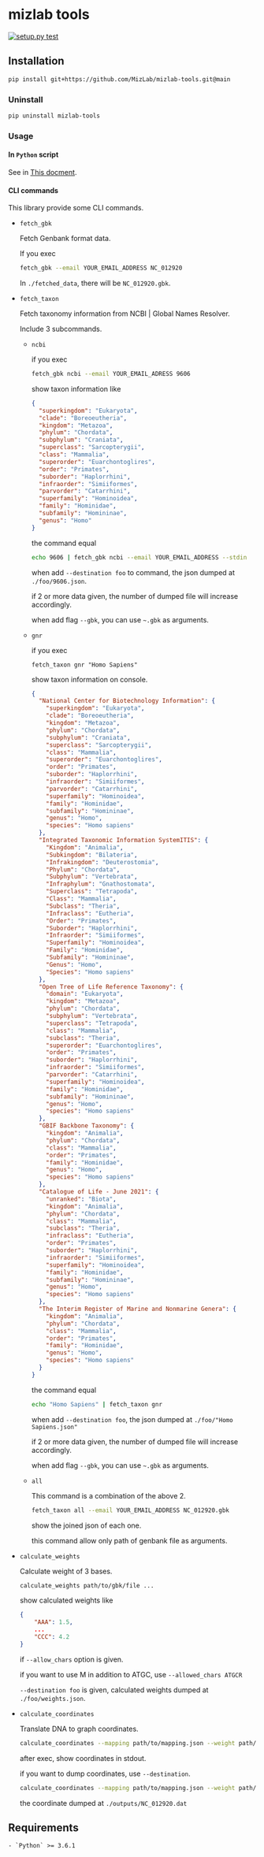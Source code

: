 # mizlab tools

[![setup.py test](https://github.com/MizLab/mizlab-tools/actions/workflows/ci.yml/badge.svg)](https://github.com/MizLab/mizlab-tools/actions/workflows/ci.yml)


## Installation

```sh
pip install git+https://github.com/MizLab/mizlab-tools.git@main
```

### Uninstall

```sh
pip uninstall mizlab-tools
```

### Usage

#### In `Python` script


See in [This docment](https://mizlab.github.io/mizlab-tools/).


#### CLI commands

This library provide some CLI commands.

- `fetch_gbk`

    Fetch Genbank format data.

    If you exec

    ```sh
    fetch_gbk --email YOUR_EMAIL_ADDRESS NC_012920
    ```

    In `./fetched_data`, there will be `NC_012920.gbk`.

- `fetch_taxon`

    Fetch taxonomy information from NCBI | Global Names Resolver.

    Include 3 subcommands.

    - `ncbi`

        if you exec

        ```sh
        fetch_gbk ncbi --email YOUR_EMAIL_ADRESS 9606
        ```

        show taxon information like

        ```json
        {
          "superkingdom": "Eukaryota",
          "clade": "Boreoeutheria",
          "kingdom": "Metazoa",
          "phylum": "Chordata",
          "subphylum": "Craniata",
          "superclass": "Sarcopterygii",
          "class": "Mammalia",
          "superorder": "Euarchontoglires",
          "order": "Primates",
          "suborder": "Haplorrhini",
          "infraorder": "Simiiformes",
          "parvorder": "Catarrhini",
          "superfamily": "Hominoidea",
          "family": "Hominidae",
          "subfamily": "Homininae",
          "genus": "Homo"
        }
        ```

        the command equal
        ```sh
        echo 9606 | fetch_gbk ncbi --email YOUR_EMAIL_ADDRESS --stdin
        ```

        when add `--destination foo` to command, the json dumped at `./foo/9606.json`.

        if 2 or more data given, the number of dumped file will increase accordingly.

        when add flag `--gbk`, you can use `~.gbk` as arguments.

    - `gnr`

        if you exec

        `fetch_taxon gnr "Homo Sapiens"`

        show taxon information on console.

        ```json
        {
          "National Center for Biotechnology Information": {
            "superkingdom": "Eukaryota",
            "clade": "Boreoeutheria",
            "kingdom": "Metazoa",
            "phylum": "Chordata",
            "subphylum": "Craniata",
            "superclass": "Sarcopterygii",
            "class": "Mammalia",
            "superorder": "Euarchontoglires",
            "order": "Primates",
            "suborder": "Haplorrhini",
            "infraorder": "Simiiformes",
            "parvorder": "Catarrhini",
            "superfamily": "Hominoidea",
            "family": "Hominidae",
            "subfamily": "Homininae",
            "genus": "Homo",
            "species": "Homo sapiens"
          },
          "Integrated Taxonomic Information SystemITIS": {
            "Kingdom": "Animalia",
            "Subkingdom": "Bilateria",
            "Infrakingdom": "Deuterostomia",
            "Phylum": "Chordata",
            "Subphylum": "Vertebrata",
            "Infraphylum": "Gnathostomata",
            "Superclass": "Tetrapoda",
            "Class": "Mammalia",
            "Subclass": "Theria",
            "Infraclass": "Eutheria",
            "Order": "Primates",
            "Suborder": "Haplorrhini",
            "Infraorder": "Simiiformes",
            "Superfamily": "Hominoidea",
            "Family": "Hominidae",
            "Subfamily": "Homininae",
            "Genus": "Homo",
            "Species": "Homo sapiens"
          },
          "Open Tree of Life Reference Taxonomy": {
            "domain": "Eukaryota",
            "kingdom": "Metazoa",
            "phylum": "Chordata",
            "subphylum": "Vertebrata",
            "superclass": "Tetrapoda",
            "class": "Mammalia",
            "subclass": "Theria",
            "superorder": "Euarchontoglires",
            "order": "Primates",
            "suborder": "Haplorrhini",
            "infraorder": "Simiiformes",
            "parvorder": "Catarrhini",
            "superfamily": "Hominoidea",
            "family": "Hominidae",
            "subfamily": "Homininae",
            "genus": "Homo",
            "species": "Homo sapiens"
          },
          "GBIF Backbone Taxonomy": {
            "kingdom": "Animalia",
            "phylum": "Chordata",
            "class": "Mammalia",
            "order": "Primates",
            "family": "Hominidae",
            "genus": "Homo",
            "species": "Homo sapiens"
          },
          "Catalogue of Life - June 2021": {
            "unranked": "Biota",
            "kingdom": "Animalia",
            "phylum": "Chordata",
            "class": "Mammalia",
            "subclass": "Theria",
            "infraclass": "Eutheria",
            "order": "Primates",
            "suborder": "Haplorrhini",
            "infraorder": "Simiiformes",
            "superfamily": "Hominoidea",
            "family": "Hominidae",
            "subfamily": "Homininae",
            "genus": "Homo",
            "species": "Homo sapiens"
          },
          "The Interim Register of Marine and Nonmarine Genera": {
            "kingdom": "Animalia",
            "phylum": "Chordata",
            "class": "Mammalia",
            "order": "Primates",
            "family": "Hominidae",
            "genus": "Homo",
            "species": "Homo sapiens"
          }
        }
        ```

        the command equal

        ```sh
        echo "Homo Sapiens" | fetch_taxon gnr
        ```

        when add `--destination foo`, the json dumped at `./foo/"Homo Sapiens.json"`

        if 2 or more data given, the number of dumped file will increase accordingly.

        when add flag `--gbk`, you can use `~.gbk` as arguments.

    - `all`

        This command is a combination of the above 2.

        ```sh
        fetch_taxon all --email YOUR_EMAIL_ADDRESS NC_012920.gbk
        ```

        show the joined json of each one.

        this command allow only path of genbank file as arguments.

- `calculate_weights`

    Calculate weight of 3 bases.

    ```sh
    calculate_weights path/to/gbk/file ...
    ```

    show calculated weights like

    ```json
    {
        "AAA": 1.5,
        ...
        "CCC": 4.2
    }
    ```

    if `--allow_chars` option is given.

    if you want to use M in addition to ATGC, use `--allowed_chars ATGCR`

    `--destination foo` is given, calculated weights dumped at `./foo/weights.json`.

- `calculate_coordinates`

    Translate DNA to graph coordinates.

    ```sh
    calculate_coordinates --mapping path/to/mapping.json --weight path/to/weights.json path/to/gbkfile ...
    ```

    after exec, show coordinates in stdout.

    if you want to dump coordinates, use `--destination`.

    ```sh
    calculate_coordinates --mapping path/to/mapping.json --weight path/to/weights.json --destination ./outputs NC_012920.gbk
    ```

    the coordinate dumped at `./outputs/NC_012920.dat`




## Requirements
    - `Python` >= 3.6.1
